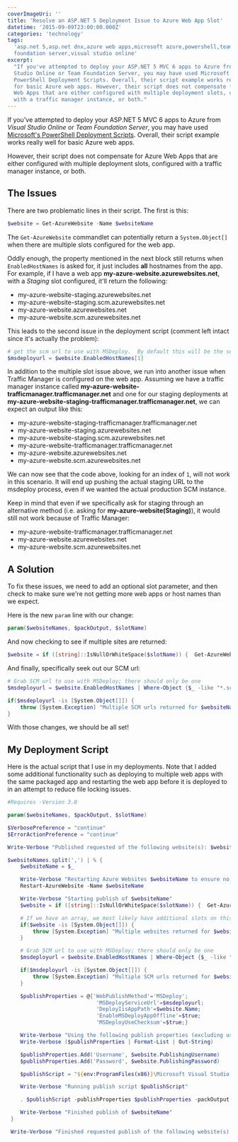 ```yaml
---
coverImageUri: ''
title: 'Resolve an ASP.NET 5 Deployment Issue to Azure Web App Slot'
datetime: '2015-09-09T23:00:00.000Z'
categories: 'technology'
tags:
  'asp.net 5,asp.net dnx,azure web apps,microsoft azure,powershell,team
  foundation server,visual studio online'
excerpt:
  "If you've attempted to deploy your ASP.NET 5 MVC 6 apps to Azure from Visual
  Studio Online or Team Foundation Server, you may have used Microsoft's
  PowerShell Deployment Scripts. Overall, their script example works really well
  for basic Azure web apps. However, their script does not compensate for Azure
  Web Apps that are either configured with multiple deployment slots, configured
  with a traffic manager instance, or both."
---
```


If you've attempted to deploy your ASP.NET 5 MVC 6 apps to Azure from _Visual
Studio Online_ or _Team Foundation Server_, you may have used
[Microsoft's PowerShell Deployment Scripts](https://msdn.microsoft.com/Library/vs/alm/Build/azure/deploy-aspnet5 'Build and Deploy your ASP.NET 5 Application to an Azure Web App').
Overall, their script example works really well for basic Azure web apps.

However, their script does not compensate for Azure Web Apps that are either
configured with multiple deployment slots, configured with a traffic manager
instance, or both.

## The Issues

There are two problematic lines in their script. The first is this:

```powershell
$website = Get-AzureWebsite -Name $websiteName
```

The `Get-AzureWebsite` commandlet can potentially return a `System.Object[]`
when there are multiple slots configured for the web app.

Oddly enough, the property mentioned in the next block still returns when
`EnabledHostNames` is asked for, it just includes **all** hostnames from the
app. For example, if I have a web app **my-azure-website.azurewebsites.net**,
with a _Staging_ slot configured, it'll return the following:

- my-azure-website-staging.azurewebsites.net
- my-azure-website-staging.scm.azurewebsites.net
- my-azure-website.azurewebsites.net
- my-azure-website.scm.azurewebsites.net

This leads to the second issue in the deployment script (comment left intact
since it's actually the problem):

```powershell
# get the scm url to use with MSDeploy.  By default this will be the second in the array
$msdeployurl = $website.EnabledHostNames[1]
```

In addition to the multiple slot issue above, we run into another issue when
Traffic Manager is configured on the web app. Assuming we have a traffic manager
instance called **my-azure-website-trafficmanager.trafficmanager.net** and one
for our staging deployments at
**my-azure-website-staging-trafficmanager.trafficmanager.net**, we can expect an
output like this:

- my-azure-website-staging-trafficmanager.trafficmanager.net
- my-azure-website-staging.azurewebsites.net
- my-azure-website-staging.scm.azurewebsites.net
- my-azure-website-trafficmanager.trafficmanager.net
- my-azure-website.azurewebsites.net
- my-azure-website.scm.azurewebsites.net

We can now see that the code above, looking for an index of `1`, will not work
in this scenario. It will end up pushing the actual staging URL to the msdeploy
process, even if we wanted the actual production SCM instance.

Keep in mind that even if we specifically ask for staging through an alternative
method (i.e. asking for **my-azure-website(Staging)**), it would still not work
because of Traffic Manager:

- my-azure-website-trafficmanager.trafficmanager.net
- my-azure-website.azurewebsites.net
- my-azure-website.scm.azurewebsites.net

## A Solution

To fix these issues, we need to add an optional slot parameter, and then check
to make sure we're not getting more web apps or host names than we expect.

Here is the new `param` line with our change:

```powershell
param($websiteNames, $packOutput, $slotName)
```

And now checking to see if multiple sites are returned:

```powershell
$website = if ([string]::IsNullOrWhiteSpace($slotName)) {  Get-AzureWebsite -Name $websiteName } else {  Get-AzureWebsite -Name $websiteName -Slot $slotName }
```

And finally, specifically seek out our SCM url:

```powershell
# Grab SCM url to use with MSDeploy; there should only be one
$msdeployurl = $website.EnabledHostNames | Where-Object {$_ -like "*.scm.*"}

if($msdeployurl -is [System.Object[]]) {
    throw [System.Exception] "Multiple SCM urls returned for $websiteName; consult Kudu/Azure portal to clarify."
}
```

With those changes, we should be all set!

## My Deployment Script

Here is the actual script that I use in my deployments. Note that I added some
additional functionality such as deploying to multiple web apps with the same
packaged app and restarting the web app before it is deployed to in an attempt
to reduce file locking issues.

```powershell
#Requires -Version 3.0

param($websiteNames, $packOutput, $slotName)

$VerbosePreference = "continue"
$ErrorActionPreference = "continue"

Write-Verbose "Published requested of the following website(s): $websiteNames"

$websiteNames.split(',') | % {
    $websiteName = $_

    Write-Verbose "Restarting Azure Websites $websiteName to ensure no locks"
    Restart-AzureWebsite -Name $websiteName

    Write-Verbose "Starting publish of $websiteName"
    $website = if ([string]::IsNullOrWhiteSpace($slotName)) {  Get-AzureWebsite -Name $websiteName } else {  Get-AzureWebsite -Name $websiteName -Slot $slotName }

    # If we have an array, we most likely have additional slots on this website. Throw an exception and leave.
    if($website -is [System.Object[]]) {
        throw [System.Exception] "Multiple websites returned for $websiteName; please specify a slot"
    }

    # Grab SCM url to use with MSDeploy; there should only be one
    $msdeployurl = $website.EnabledHostNames | Where-Object {$_ -like "*.scm.*"}

    if($msdeployurl -is [System.Object[]]) {
        throw [System.Exception] "Multiple SCM urls returned for $websiteName; consult Kudu/Azure portal to clarify."
    }

    $publishProperties = @{'WebPublishMethod'='MSDeploy';
                            'MSDeployServiceUrl'=$msdeployurl;
                            'DeployIisAppPath'=$website.Name;
                            'EnableMSDeployAppOffline'=$true;
                            'MSDeployUseChecksum'=$true;}

    Write-Verbose "Using the following publish properties (excluding username and password):"
    Write-Verbose ($publishProperties | Format-List | Out-String)

    $publishProperties.Add('Username', $website.PublishingUsername)
    $publishProperties.Add('Password', $website.PublishingPassword)

    $publishScript = "${env:ProgramFiles(x86)}\Microsoft Visual Studio 14.0\Common7\IDE\Extensions\Microsoft\Web Tools\Publish\Scripts\default-publish.ps1"

    Write-Verbose "Running publish script $publishScript"

    . $publishScript -publishProperties $publishProperties -packOutput $packOutput

    Write-Verbose "Finished publish of $websiteName"
 }

 Write-Verbose "Finished requested publish of the following website(s): $websiteNames"
```
